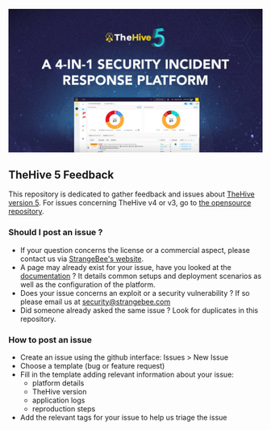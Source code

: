 ![TheHive 5](./assets/thehive5.jpg)

## TheHive 5 Feedback

This repository is dedicated to gather feedback and issues about [TheHive version 5](https://www.strangebee.com/thehive).
For issues concerning TheHive v4 or v3, go to [the opensource repository](https://github.com/TheHive-Project/TheHive).

### Should I post an issue ?

- If your question concerns the license or a commercial aspect, please contact us via [StrangeBee's website](https://www.strangebee.com/contact/).
- A page may already exist for your issue, have you looked at the [documentation](https://docs.strangebee.com/) ? It details common setups and deployment scenarios as well as the configuration of the platform. 
- Does your issue concerns an exploit or a security vulnerability ? If so please email us at [security@strangebee.com](mailto:security@strangebee.com)
- Did someone already asked the same issue ? Look for duplicates in this repository.

### How to post an issue

- Create an issue using the github interface: Issues > New Issue
- Choose a template (bug or feature request)
- Fill in the template adding relevant information about your issue:
    - platform details
    - TheHive version
    - application logs
    - reproduction steps
- Add the relevant tags for your issue to help us triage the issue